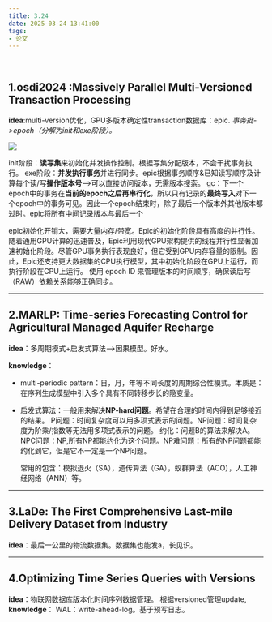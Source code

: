 ```yaml
---
title: 3.24
date: 2025-03-24 13:41:00
tags:
- 论文
---
```

 <!-- more -->

## 1.osdi2024 :Massively Parallel Multi-Versioned Transaction Processing
**idea**:multi-version优化，GPU多版本确定性transaction数据库：epic.
*事务批->epoch（分解为init和exe阶段）。*

![](https://pic1.imgdb.cn/item/67e0f98788c538a9b5c5a3b4.png)

init阶段：**读写集**来初始化并发操作控制。根据写集分配版本，不会干扰事务执行。
exe阶段：**并发执行事务**并进行同步。epic根据事务顺序&已知读写顺序及计算每个读/写**操作版本号**——>可以直接访问版本，无需版本搜索。
gc：下一个epoch中的事务在**当前的epoch之后再串行化**，所以只有记录的**最终写入**对下一个epoch中的事务可见。因此一个epoch结束时，除了最后一个版本外其他版本都过时。epic将所有中间记录版本与最后一个

epic初始化开销大，需要大量内存/带宽。Epic的初始化阶段具有高度的并行性。随着通用GPU计算的迅速普及，Epic利用现代GPU架构提供的线程并行性显著加速初始化阶段。尽管GPU事务执行表现良好，但它受到GPU内存容量的限制。因此，Epic还支持更大数据集的CPU执行模型，其中初始化阶段在GPU上运行，而执行阶段在CPU上运行。
使用 epoch ID 来管理版本的时间顺序，确保读后写（RAW）依赖关系能够正确同步。

***

## 2.MARLP: Time-series Forecasting Control for Agricultural Managed Aquifer Recharge
**idea**：多周期模式+启发式算法——>因果模型。好水。

**knowledge**：
- multi-periodic pattern：日，月，年等不同长度的周期综合性模式。本质是：在序列生成模型中引入多个具有不同转移步长的隐变量。
- 启发式算法：一般用来解决**NP-hard问题**。希望在合理的时间内得到足够接近的结果。
    P问题：时间复杂度可以用多项式表示的问题。NP问题：时间复杂度为阶乘/指数等无法用多项式表示的问题。
    约化：问题B的算法来解决A。
    NPC问题：NP,所有NP都能约化为这个问题。NP难问题：所有的NP问题都能约化到它，但是它不一定是一个NP问题。

    常用的包含：模拟退火（SA），遗传算法（GA），蚁群算法（ACO），人工神经网络（ANN）等。

***
## 3.LaDe: The First Comprehensive Last-mile Delivery Dataset from Industry

**idea**：最后一公里的物流数据集。数据集也能发a，长见识。

***

## 4.Optimizing Time Series Queries with Versions
**idea**：物联网数据库版本化时间序列数据管理。
根据versioned管理update,
**knowledge**：
WAL：write-ahead-log。基于预写日志。
